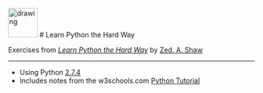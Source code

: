 <div>
  <span>
  <img src="https://cdn.iconscout.com/icon/free/png-256/python-14-569257.png"  alt="drawing" width="60vw" height="60vh"/>
  </span>
  <span>
# Learn Python the Hard Way
  </span>
</div>
  
Exercises from [*Learn Python the Hard Way*](http://learnpythonthehardway.org/) by [Zed. A. Shaw](https://github.com/zedshaw)
<hr>

* Using Python [2.7.4](https://www.python.org/downloads/release/python-274/)
* Includes notes from the w3schools.com [Python Tutorial](https://www.w3schools.com/python/default.asp)


